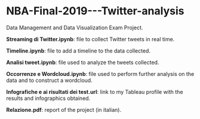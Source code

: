 # NBA-Final-2019---Twitter-analysis

Data Management and Data Visualization Exam Project.

**Streaming di Twitter.ipynb**: file to collect Twitter tweets in real time.

**Timeline.ipynb**: file to add a timeline to the data collected.

**Analisi tweet.ipynb**: file used to analyze the tweets collected.

**Occorrenze e Wordcloud.ipynb**: file used to perform further analysis on the data and to construct a wordcloud.

**Infografiche e ai risultati dei test.url**: link to my Tableau profile with the results and infographics obtained.

**Relazione.pdf**: report of the project (in italian).
